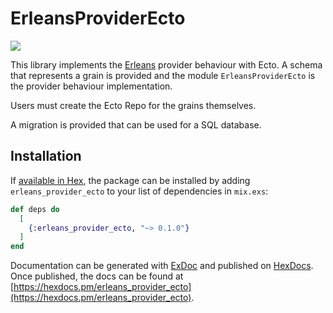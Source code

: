# ErleansProviderEcto

![](https://github.com/erleans/erleans_provider_ecto/workflows/ErleansProviderEcto%20tests/badge.svg)

This library implements the [Erleans](https://github.com/erleans/erleans) provider behaviour with Ecto. A schema that represents a grain is provided and the module `ErleansProviderEcto` is the provider behaviour implementation.

Users must create the Ecto Repo for the grains themselves. 

A migration is provided that can be used for a SQL database.

## Installation

If [available in Hex](https://hex.pm/docs/publish), the package can be installed
by adding `erleans_provider_ecto` to your list of dependencies in `mix.exs`:

```elixir
def deps do
  [
    {:erleans_provider_ecto, "~> 0.1.0"}
  ]
end
```

Documentation can be generated with [ExDoc](https://github.com/elixir-lang/ex_doc)
and published on [HexDocs](https://hexdocs.pm). Once published, the docs can
be found at [https://hexdocs.pm/erleans_provider_ecto](https://hexdocs.pm/erleans_provider_ecto).

